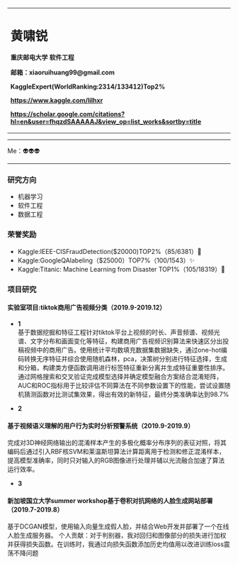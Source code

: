 <div>
<table border="0">
  <tr>
    <td width="100%">
      <h1>黄啸锐</h1>
      <p><b>重庆邮电大学 软件工程</b></p>
      <p><b>邮箱：xiaoruihuang99@gmail.com</b></p>
      <p><b>KaggleExpert(WorldRanking:2314/133412)Top2%<b><p>
      <p><a href="/index-en.html">https://www.kaggle.com/lilhxr</a></p>
    <p><a href="/index-en.html">https://scholar.google.com/citations?hl=en&user=fhqzdSAAAAAJ&view_op=list_works&sortby=title</a></p>
    </td>
    <td width="100%">
       <img src="/微信图片_20200101184108.jpg" width="100%">
    </td>
  </tr>
</table>
</div>

 
---

Me：👽👽👽

---


### 研究方向
- 机器学习
- 软件工程
- 数据工程

### 荣誉奖励
- Kaggle:IEEE-CISFraudDetection($20000)TOP2%（85/6381）🎉
- Kaggle:GoogleQAlabeling（$25000）TOP7%（100/1543）✨
- Kaggle:Titanic: Machine Learning from Disaster TOP1%（105/18319）🎨

### 项目研究
#### 实验室项目:tiktok商用广告视频分类（2019.9-2019.12）
- **1**  
基于数据挖掘和特征工程针对tiktok平台上视频的时长、声音频谱、视频光谱、文字分布和画面变化等特征，构建商用广告视频识别算法来快速区分出投稿视频中的商用广告。使用统计平均数填充数据集数据缺失，通过one-hot编码转换无序特征并综合使用随机森林，pca，决策树分别进行特征选择，生成和分箱，构建类方便函数调用进行标签特征重新分离并生成特征重要性排序。通过网格搜索和交叉验证完成模型选择并确定模型融合方案结合混淆矩阵，AUC和ROC指标用于比较评估不同算法在不同参数设置下的性能，尝试设置随机猜测函数对比测试集效果，得出有效的新特征，最终分类准确率达到98.7%

- **2** 
#### 基于视频语义理解的用户行为实时分析预警系统（2019.9-2019.9）
完成对3D神经网络输出的混淆样本产生的多极化概率分布序列的表征对照，将其编码后通过引入RBF核SVM和莱温斯坦算法计算距离用于检测和修正混淆样本，提高模型准确率，同时只对输入的RGB图像进行处理并辅以光流融合加速了算法运行效率。

- **3** 
#### 新加坡国立大学summer workshop基于卷积对抗网络的人脸生成网站部署（2019.7-2019.8）
基于DCGAN模型，使用输入向量生成假人脸，并结合Web开发并部署了一个在线人脸生成服务器。
个人贡献：对于判别器，我对回归和图像部分的损失进行加权并获得损失函数。在训练时，我通过向损失函数添加历史均值用以改进训练loss震荡不降问题



















